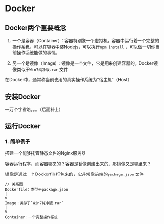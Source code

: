 # Docker

## Docker两个重要概念

1. 一个是容器（Container）：容器特别像一个虚拟机，容器中运行着一个完整的操作系统。可以在容器中装Nodejs，可以执行`npm install` ，可以做一切你当前操作系统能做的事情。

2. 另一个是镜像（Image）：镜像是一个文件，它是用来创建容器的。Docker镜像类似于`Win7纯净版.rar` 文件

在Docker中，通常称当前使用的真实操作系统为“宿主机”（Host）

## 安装Docker

一万个字省略。。。（后面补上）

## 运行Docker

### 1. 简单例子

搭建一个能够托管静态文件的Nginx服务器

容器运行程序，而容器哪来的？容器是镜像创建出来的。那镜像又是哪里来？

镜像是通过一个Dockerfile打包来的，它非常像前端的`package.json` 文件

``` shell
// 关系图
Dockerfile：类型于package.json
|
V
Image：类似于`Win7纯净版.rar`
|
V
Container：一个完整操作系统

```



